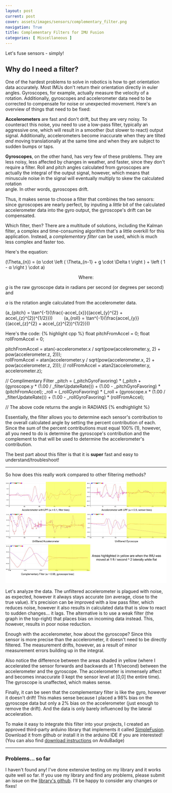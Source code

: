 ```yaml
---
layout: post
current: post
cover: assets/images/sensors/complementary_filter.png
navigation: True
title: Complementary Filters for IMU Fusion
categories: [ Miscellaneous ]
---
```


Let's fuse sensors - simply!

## Why do I need a filter?
One of the hardest problems to solve in robotics is how to get orientation data accurately. Most IMUs don't return their orientation 
directly in euler angles. Gyroscopes, for example, actually measure the velocity of a rotation. Additionally, gyroscopes and accelerometer 
data need to be corrected to compensate for noise or unexpected movement. Here's an overview of things that need to be fixed:

__Accelerometers__ are fast and don't drift, but they are very noisy. To counteract this noise, you need to use 
a low-pass filter, typically an aggressive one, which will result in a smoother (but slower to react) output signal. Additionally,
accelerometers become inaccurate when they are tilted _and_ moving translationally at the same time and when they are subject to 
sudden bumps or taps. 

__Gyroscopes__, on the other hand, has very few of these problems. They are less noisy, less affected by changes in weather, and 
faster, since they don't require a filter. Roll and pitch angles calculated from gyroscopes are actually the integral of the 
output signal, however, which means that minuscule noise in the signal will eventually multiply to skew the calculated rotation  
angle. In other words, gyroscopes drift. 

Thus, it makes sense to choose a filter that combines the two sensors: since gyroscopes are nearly perfect, by inputing a _little_ bit of the 
calculated accelerometer data into the gyro output, the gyroscope's drift can be compensated.

Which filter, then? There are a multitude of solutions, including the Kalman filter, a complex and time-consuming algorithm that's a little 
overkill for this application. Instead, a _complementary filter_ can be used, which is much less complex and faster too.


Here's the equation:
<p> <html>

\(\Theta_{n}\) = \(&#945; \cdot \left ( \Theta_{n-1} + g \cdot \Delta t \right ) + \left ( 1 - &#945; \right ) \cdot a\)

</html></p>

<center>Where:</center>

_g_ is the raw gyroscope data in radians per second (or degrees per second) and

_a_ is the rotation angle calculated from the accelerometer data.

<p> <html>

\(a_{pitch} = \tan^{-1}(\frac{-accel_{x}}{(accel_{y}^{2} + accel_{z}^{2})^{1/2}})\) &nbsp;&nbsp;&nbsp;&nbsp;&nbsp;&nbsp;&nbsp; \(a_{roll} = \tan^{-1}(\frac{accel_{y}}{(accel_{z}^{2} + accel_{z}^{2})^{1/2}})\)

</html></p>

Here's the code:
{% highlight cpp %}
float pitchFromAccel = 0;
float rollFromAccel  = 0;

pitchFromAccel = atan(-accelerometer.x / sqrt(pow(accelerometer.y, 2) + pow(accelerometer.z, 2)));	
rollFromAccel = atan(accelerometer.y / sqrt(pow(accelerometer.x, 2) + pow(accelerometer.z, 2)));
// rollFromAccel = atan2(accelerometer.y, accelerometer.z);

// Complimentary Filter
_pitch = (_pitchGyroFavoring) * (_pitch + (gyroscope.y * (1.00 / _filterUpdateRate))) + (1.00 - _pitchGyroFavoring) * (pitchFromAccel);
_roll = (_rollGyroFavoring) * (_roll + (gyroscope.x * (1.00 / _filterUpdateRate))) + (1.00 - _rollGyroFavoring) * (rollFromAccel);

// The above code returns the angle in RADIANS
{% endhighlight %}

Essentially, the filter allows you to determine each sensor's contribution to the overall calculated angle by setting the 
percent contribution of each. Since the sum of the percent contributions must equal 100% (1), however, all you need to do
is determine the gyroscope's contribution and the complement to that will be used to determine the accelerometer's contribution.

The best part about this filter is that it is __super__ fast and easy to understand/troubleshoot!

<hr/>

So how does this really work compared to other filtering methods?

![filter_comparisons](assets/images/sensors/filter_comparisons.jpg)

Let's analyze the data. The unfiltered accelerometer is plagued with noise, as expected, however it always stays accurate (on average, close to the true value).
It's precision can be improved with a low pass filter, which reduces noise, however it also results in calculated data that is slow to react to sudden changes...
it lags. The alternative is to use a weak filter (the graph in the top-right) that places bias on incoming data instead. This, however, results in poor noise 
reduction.

Enough with the accelerometer, how about the gyroscope? Since this sensor is more precise than the accelerometer, it doesn't need to be directly filtered. The measurement drifts, however, as a result of minor measurement errors building up in the integral. 

Also notice the difference between the areas shaded in yellow (where I accelerated the sensor forwards and backwards at 1 ft/second) between the accelerometer 
and the gyroscope. The accelerometer is immensely affect and becomes innaccurate (I kept the sensor level at [0,0] the entire time). The gyroscope is unaffected, 
which makes sense.

Finally, it can be seen that the complementary filter is like the gyro, however it doesn't drift! This makes sense because I placed a 98% bias on the gyroscope 
data but only a 2% bias on the accelerometer (just enough to remove the drift). And the data is only barely influenced by the lateral acceleration.

To make it easy to integrate this filter into your projects, I created an approved third-party arduino library that implements it called [SimpleFusion](https://github.com/seanboe/SimpleFusion). Download it from github or install it in the arduino IDE if you are interested! (You can also find [download instructions](https://www.ardu-badge.com/SimpleFusion) on ArduBadge)

<hr/>

### Problems... so far

I haven't found any! I've done extensive testing on my library and it works quite well so far. If you use my library and find any problems, please submit an 
issue on the [library's github](https://github.com/seanboe/SimpleFusion). I'll be happy to consider any changes or fixes!